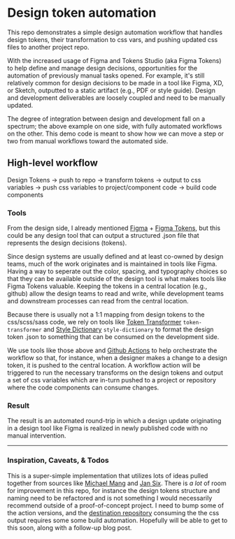 # Design token automation
This repo demonstrates a simple design automation workflow that handles design tokens, their transformation to css vars, and pushing updated css files to another project repo.

With the increased usage of Figma and Tokens Studio (aka Figma Tokens) to help define and manage design decisions, opportunities for the automation of previously manual tasks opened. For example, it's still relatively common for design decisions to be made in a tool like Figma, XD, or Sketch, outputted to a static artifact (e.g., PDF or style guide). Design and development deliverables are loosely coupled and need to be manually updated. 

The degree of integration between design and development fall on a spectrum; the above example on one side, with fully automated workflows on the other. This demo code is meant to show how we can move a step or two from manual workflows toward the automated side.

## High-level workflow
Design Tokens -> push to repo -> transform tokens -> output to css variables -> push css variables to project/component code -> build code components


### Tools
From the design side, I already mentioned [Figma](https://www.figma.com/design/) + [Figma Tokens](https://tokens.studio/), but this could be any design tool that can output a structured .json file that represents the design decisions (tokens). 

Since design systems are usually defined and at least co-owned by design teams, much of the work originates and is maintained in tools like Figma. Having a way to seperate out the color, spacing, and typography choices so that they can be available outside of the design tool is what makes tools like Figma Tokens valuable. Keeping the tokens in a central location (e.g., github) allow the design teams to read and write, while development teams and downstream processes can read from the central location.

Because there is usually not a 1:1 mapping from design tokens to the css/scss/sass code, we rely on tools like [Token Transformer](https://www.npmjs.com/package/token-transformer) `token-transformer` and [Style Dictionary](https://www.npmjs.com/package/style-dictionary) `style-dictionary` to format the design token .json to something that can be consumed on the development side. 

We use tools like those above and [Github Actions](https://github.com/features/actions) to help orchestrate the workflow so that, for instance, when a designer makes a change to a design token, it is pushed to the central location. A workflow action will be triggered to run the necessary transforms on the design tokens and output a set of css variables which are in-turn pushed to a project or repository where the code components can consume changes.

### Result
The result is an automated round-trip in which a design update originating in a design tool like Figma is realized in newly published code with no manual intervention.

---
### Inspiration, Caveats, & Todos
This is a super-simple implementation that utilizes lots of ideas pulled together from sources like [Michael Mang](https://github.com/michaelmang) and [Jan Six](https://github.com/six7). There is *a lot* of room for improvement in this repo, for instance the design tokens structure and naming need to be refactored and is not something I would necessarily recommend outside of a proof-of-concept project. I need to bump some of the action versions, and the [destination repository](https://github.com/nyan-matt/stencil-storybook-token-demo) consuming the the css output requires some some build automation. 
Hopefully will be able to get to this soon, along with a follow-up blog post. 

